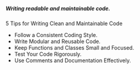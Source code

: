 ##### Writing readable and maintainable code.

5 Tips for Writing Clean and Maintainable Code
- Follow a Consistent Coding Style.
- Write Modular and Reusable Code.
- Keep Functions and Classes Small and Focused.
- Test Your Code Rigorously.
- Use Comments and Documentation Effectively.